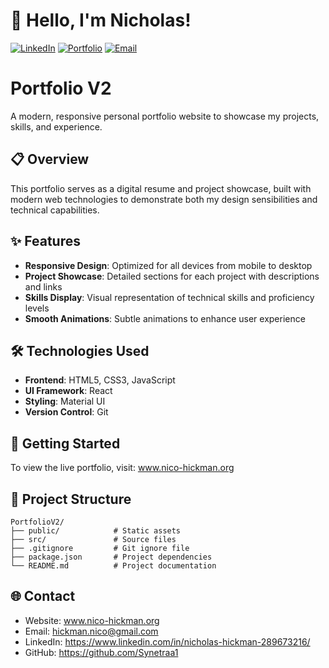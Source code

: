 # 👋 Hello, I'm Nicholas!

[![LinkedIn](https://img.shields.io/badge/LinkedIn-Connect-blue)](https://www.linkedin.com/in/nicholas-hickman-289673216/)
[![Portfolio](https://img.shields.io/badge/Portfolio-Visit-green)](https://synetraa1.github.io/Portfolio/)
[![Email](https://img.shields.io/badge/Email-Contact-red)](mailto:hickman.nico@gmail.com)

# Portfolio V2

A modern, responsive personal portfolio website to showcase my projects, skills, and experience.

## 📋 Overview

This portfolio serves as a digital resume and project showcase, built with modern web technologies to demonstrate both my design sensibilities and technical capabilities.

## ✨ Features

- **Responsive Design**: Optimized for all devices from mobile to desktop
- **Project Showcase**: Detailed sections for each project with descriptions and links
- **Skills Display**: Visual representation of technical skills and proficiency levels
- **Smooth Animations**: Subtle animations to enhance user experience

## 🛠️ Technologies Used

- **Frontend**: HTML5, CSS3, JavaScript
- **UI Framework**: React
- **Styling**: Material UI
- **Version Control**: Git

## 🚀 Getting Started

To view the live portfolio, visit: www.nico-hickman.org

## 📂 Project Structure

```
PortfolioV2/
├── public/            # Static assets
├── src/               # Source files
├── .gitignore         # Git ignore file
├── package.json       # Project dependencies
└── README.md          # Project documentation
```

## 🌐 Contact

- Website: www.nico-hickman.org
- Email: hickman.nico@gmail.com
- LinkedIn: https://www.linkedin.com/in/nicholas-hickman-289673216/
- GitHub: https://github.com/Synetraa1
